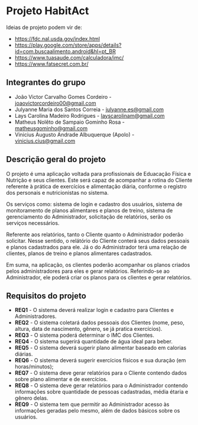 # Projeto HabitAct

Ideias de projeto podem vir de:

* https://fdc.nal.usda.gov/index.html
* https://play.google.com/store/apps/details?id=com.buscaalimento.android&hl=pt_BR
* https://www.tuasaude.com/calculadora/imc/
* https://www.fatsecret.com.br/

## Integrantes do grupo

* João Victor Carvalho Gomes Cordeiro - joaovictorcordeiro00@gmail.com
* Julyanne Maria dos Santos Correia - julyanne.es@gmail.com
* Lays Carolina Madeiro Rodrigues - layscarolinam@gmail.com
* Matheus Nolêto de Sampaio Gominho Rosa - matheusgominho@gmail.com
* Vinicius Augusto Andrade Albuquerque (Apolo) - vinicius.cius@gmail.com

## Descrição geral do projeto

O projeto é uma aplicação voltada para profissionais de Eduacação Física e Nutrição e seus clientes. Este será capaz de acompanhar a
rotina do Cliente referente à prática de exercícios e alimentação diária, conforme o registro dos personais e nutricionistas no sistema.

Os serviços como: sistema de login e cadastro dos usuários, sistema de monitoramento de planos alimentares e planos de treino, sistema de gerenciamento do
Administrador, solicitação de relatórios, serão os serviços necessários.

Referente aos relatórios, tanto o Cliente quanto o Administrador poderão solicitar. Nesse sentido, o relátório do
Cliente conterá seus dados pessoais e planos cadastrados para ele. Já o do Administrador terá uma relação de clientes, planos de treino e planos alimentares cadastrados.

Em suma, na aplicação, os clientes poderão acompanhar os planos criados pelos administradores para eles e gerar relatórios. Referindo-se ao Administrador, ele poderá criar os planos para os clientes e gerar relatórios.

## Requisitos do projeto

* **REQ1** - O sistema deverá realizar login e cadastro para Clientes e Administradores.
* **REQ2** - O sistema coletará dados pessoais dos Clientes (nome, peso, altura, data de nascimento, gênero, se já
  pratica exercícios).
* **REQ3** - O sistema poderá determinar o IMC dos Clientes.
* **REQ4** - O sistema sugerirá quantidade de água ideal para beber.
* **REQ5** - O sistema deverá sugerir plano alimentar baseado em calorias diárias.
* **REQ6** - O sistema deverá sugerir exercícios físicos e sua duração (em horas/minutos);
* **REQ7** - O sistema deve gerar relatórios para o Cliente contendo dados sobre plano alimentar e de exercícios.
* **REQ8** - O sistema deve gerar relatórios para o Administrador contendo informações sobre quantidade de pessoas cadastradas, média étaria e gênero delas.
* **REQ9** - O sistema tem que permitir ao Administrador acesso às informações geradas pelo mesmo, além de dados básicos
  sobre os usuários.
